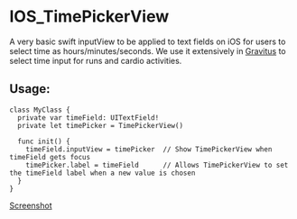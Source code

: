 # IOS_TimePickerView
A very basic swift inputView to be applied to text fields on iOS for users to select time as hours/minutes/seconds.  We use it extensively in [Gravitus](http://gravitus.co) to select time input for runs and cardio activities.

## Usage:
```
class MyClass {
  private var timeField: UITextField!
  private let timePicker = TimePickerView()
  
  func init() {
    timeField.inputView = timePicker  // Show TimePickerView when timeField gets focus
    timePicker.label = timeField      // Allows TimePickerView to set the timeField label when a new value is chosen
  }
}
```

[Screenshot](http://d.pr/i/1c5Q5)
